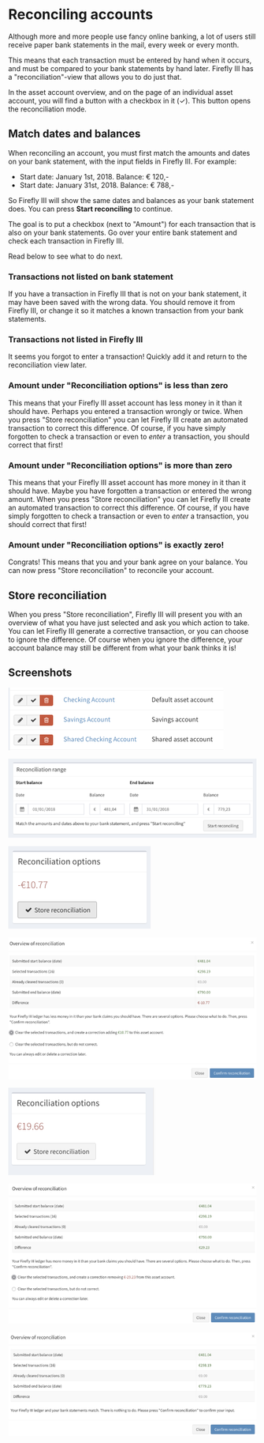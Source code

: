 # Reconciling accounts

Although more and more people use fancy online banking, a lot of users still receive paper bank statements in the mail, every week or every month.

This means that each transaction must be entered by hand when it occurs, and must be compared to your bank statements by hand later. Firefly III has a "reconciliation"-view that allows you to do just that.

In the asset account overview, and on the page of an individual asset account, you will find a button with a checkbox in it (✓). This button opens the reconciliation mode.

## Match dates and balances

When reconciling an account, you must first match the amounts and dates on your bank statement, with the input fields in Firefly III. For example:

* Start date: January 1st, 2018. Balance: € 120,-
* Start date: January 31st, 2018. Balance: € 788,-

So Firefly III will show the same dates and balances as your bank statement does. You can press **Start reconciling** to continue.

The goal is to put a checkbox (next to "Amount") for each transaction that is also on your bank statements. Go over your entire bank statement and check each transaction in Firefly III.

Read below to see what to do next.

### Transactions not listed on bank statement

If you have a transaction in Firefly III that is not on your bank statement, it may have been saved with the wrong data. You should remove it from Firefly III, or change it so it matches a known transaction from your bank statements.

### Transactions not listed in Firefly III

It seems you forgot to enter a transaction! Quickly add it and return to the reconciliation view later.

### Amount under "Reconciliation options" is less than zero

This means that your Firefly III asset account has less money in it than it should have. Perhaps you entered a transaction wrongly or twice. When you press "Store reconciliation" you can let Firefly III create an automated transaction to correct this difference. Of course, if you have simply forgotten to check a transaction or even to *enter* a transaction, you should correct that first!

### Amount under "Reconciliation options" is more than zero

This means that your Firefly III asset account has more money in it than it should have. Maybe you have forgotten a transaction or entered the wrong amount. When you press "Store reconciliation" you can let Firefly III create an automated transaction to correct this difference. Of course, if you have simply forgotten to check a transaction or even to *enter* a transaction, you should correct that first!

### Amount under "Reconciliation options" is exactly zero!

Congrats! This means that you and your bank agree on your balance. You can now press "Store reconciliation" to reconcile your account.

## Store reconciliation

When you press "Store reconciliation", Firefly III will present you with an overview of what you have just selected and ask you which action to take. You can let Firefly III generate a corrective transaction, or you can choose to ignore the difference. Of course when you ignore the difference, your account balance may still be different from what your bank thinks it is!

## Screenshots

![The button is shown in your list of accounts](./images/reconcile-account-index.png)

![These dates and amounts must match your bank statement.](./images/reconcile-set-amounts.png)

![When the result is negative, your Firefly III asset account is too low on funds.](./images/reconcile-negative-result.png)

![When your account is too low on funds, you can allow Firefly III to create a corrective transaction.](./images/reconcile-negative-action.png)

![When the result is positive, your Firefly III asset account has too much money in it.](./images/reconcile-positive-result.png)

![When your account is too full, you can allow Firefly III to create a corrective transaction.](./images/reconcile-positive-action.png)

![When there is no mismatch between your bank statements and Firefly III, you don't need to do anything.](./images/reconcile-neutral-action.png)
